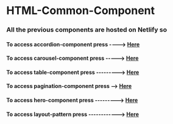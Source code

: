 # HTML-Common-Component


### All the previous components are hosted on Netlify so
#### To access accordion-component press ----> [Here](https://html-accordion-component-maes.netlify.app/)
#### To access carousel-component press -----> [Here](https://html-carousel-component-maes.netlify.app/)
#### To access table-component press ---------> [Here](https://html-table-component-maes.netlify.app/)
#### To access pagination-component press --> [Here](https://html-pagination-component-maes.netlify.app/)
#### To access hero-component press ---------> [Here](https://html-hero-component-maes.netlify.app/)
#### To access layout-pattern press ------------> [Here](https://html-layout-component-maes.netlify.app/)
